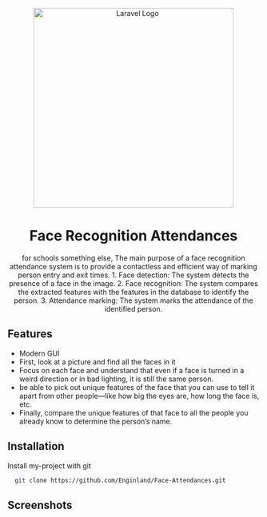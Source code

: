 
<p align="center"><a href="#" target="_blank"><img src="https://plurilock.com/wp-content/uploads/2024/02/dreamstime_m_137534981-1024x661.jpg" width="400" alt="Laravel Logo"></a></p>
<h1 align="center">Face Recognition Attendances</h1>
<p align="center">
for schools something else, The main purpose of a face recognition attendance system is to provide a contactless and efficient way of marking person entry and exit times. 1. Face detection: The system detects the presence of a face in the image. 2. Face recognition: The system compares the extracted features with the features in the database to identify the person. 3. Attendance marking: The system marks the attendance of the identified person.

</p>

## Features

- Modern GUI
- First, look at a picture and find all the faces in it
- Focus on each face and understand that even if a face is turned in a weird direction or in bad lighting, it is still the same person.
- be able to pick out unique features of the face that you can use to tell it apart from other people—like how big the eyes are, how long the face is, etc.
- Finally, compare the unique features of that face to all the people you already know to determine the person’s name.


## Installation

Install my-project with git

```bash
  git clone https://github.com/Enginland/Face-Attendances.git
```

## Screenshots

